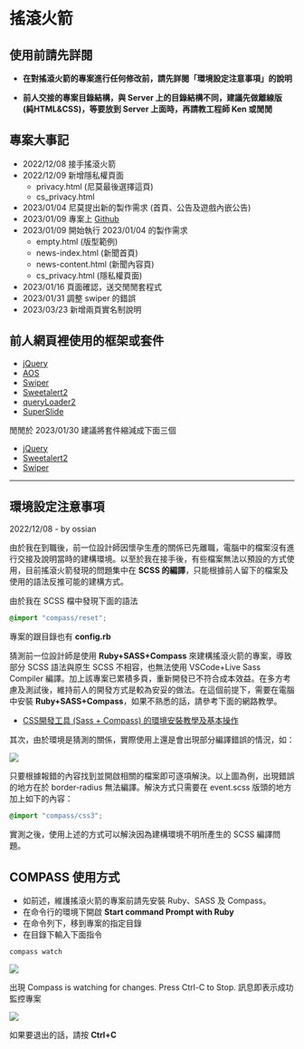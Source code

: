 # 搖滾火箭

## 使用前請先詳閱

  - **在對搖滾火箭的專案進行任何修改前，請先詳閱「環境設定注意事項」的說明**

  - **前人交接的專案目錄結構，與 Server 上的目錄結構不同，建議先做離線版 (純HTML&CSS)，等要放到 Server 上面時，再請教工程師 Ken 或閒閒**

## 專案大事記

  - 2022/12/08 接手搖滾火箭
  - 2022/12/09 新增隱私權頁面
    - privacy.html (尼莫最後選擇這頁)
    - cs_privacy.html
  - 2023/01/04 尼莫提出新的製作需求 (首頁、公告及遊戲內嵌公告)
  - 2023/01/09 專案上 [Github](https://github.com/ossian-to/lager.lrg.git)
  - 2023/01/09 開始執行 2023/01/04 的製作需求
    - empty.html (版型範例)
    - news-index.html (新聞首頁)
    - news-content.html (新聞內容頁)
    - cs_privacy.html (隱私權頁面)
  - 2023/01/16 頁面確認，送交閒閒套程式
  - 2023/01/31 調整 swiper 的錯誤
  - 2023/03/23 新增兩頁實名制說明

## 前人網頁裡使用的框架或套件

  - [jQuery](https://jquery.com/)
  - [AOS](https://michalsnik.github.io/aos/)
  - [Swiper](https://swiperjs.com)
  - [Sweetalert2](https://sweetalert2.github.io/)
  - [queryLoader2](https://github.com/Gaya/queryloader2) 
  - [SuperSlide](http://www.superslide2.com)

  閒閒於 2023/01/30 建議將套件縮減成下面三個

  - [jQuery](https://jquery.com/)
  - [Sweetalert2](https://sweetalert2.github.io/)
  - [Swiper](https://swiperjs.com)




---



## 環境設定注意事項

  2022/12/08 - by ossian

  由於我在到職後，前一位設計師因懷孕生產的關係已先離職，電腦中的檔案沒有進行交接及說明當時的建構環境。以至於我在接手後，有些檔案無法以預設的方式使用，目前搖滾火箭發現的問題集中在 **SCSS 的編譯**，只能根據前人留下的檔案及使用的語法反推可能的建構方式。

  由於我在 SCSS 檔中發現下面的語法

  ```scss
  @import "compass/reset";
  ```

  專案的跟目錄也有 **config.rb**

  猜測前一位設計師是使用 **Ruby+SASS+Compass** 來建構搖滾火箭的專案，導致部分 SCSS 語法與原生 SCSS 不相容，也無法使用 VSCode+Live Sass Compiler 編譯。加上該專案已累積多頁，重新開發已不符合成本效益。在多方考慮及測試後，維持前人的開發方式是較為安妥的做法。在這個前提下，需要在電腦中安裝 **Ruby+SASS+Compass**，如果不熟悉的話，請參考下面的網路教學。

  - [CSS開發工具 (Sass + Compass) 的環境安裝教學及基本操作](http://blog.shihshih.com/installing-the-sass-and-compass/)

  其次，由於環境是猜測的關係，實際使用上還是會出現部分編譯錯誤的情況，如：

  ![](https://i.imgur.com/V5jWUxm.png)

  只要根據報錯的內容找到並開啟相關的檔案即可逐項解決。以上圖為例，出現錯誤的地方在於 border-radius 無法編譯。解決方式只需要在 event.scss 版頭的地方加上如下的內容：

  ```scss
  @import "compass/css3";
  ```

  實測之後，使用上述的方式可以解決因為建構環境不明所產生的 SCSS 編譯問題。

## COMPASS 使用方式

  - 如前述，維護搖滾火箭的專案前請先安裝 Ruby、SASS 及 Compass。
  - 在命令行的環境下開啟 **Start command Prompt with Ruby**
  - 在命令列下，移到專案的指定目錄
  - 在目錄下輸入下面指令

  ```ruby
  compass watch
  ```

  ![](https://i.imgur.com/JAnOoyK.png)

  出現 Compass is watching for changes. Press Ctrl-C to Stop. 訊息即表示成功監控專案

  ![](https://i.imgur.com/lkPDlyI.png)

  如果要退出的話，請按 **Ctrl+C**

